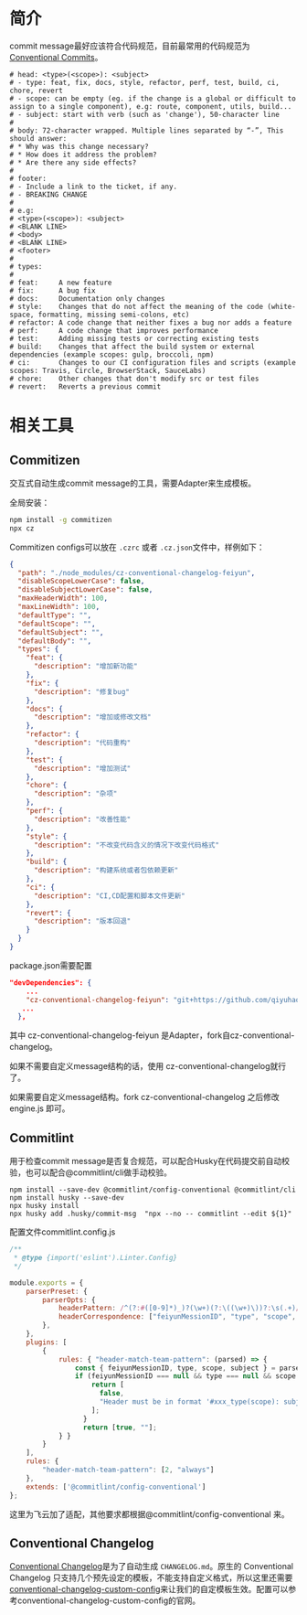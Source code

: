 # 简介

commit message最好应该符合代码规范，目前最常用的代码规范为[Conventional Commits](https://www.conventionalcommits.org/en/v1.0.0/)。

```
# head: <type>(<scope>): <subject>
# - type: feat, fix, docs, style, refactor, perf, test, build, ci, chore, revert
# - scope: can be empty (eg. if the change is a global or difficult to assign to a single component), e.g: route, component, utils, build...
# - subject: start with verb (such as 'change'), 50-character line
#
# body: 72-character wrapped. Multiple lines separated by “-”, This should answer:
# * Why was this change necessary?
# * How does it address the problem?
# * Are there any side effects?
#
# footer: 
# - Include a link to the ticket, if any.
# - BREAKING CHANGE
#
# e.g:
# <type>(<scope>): <subject>
# <BLANK LINE>
# <body>
# <BLANK LINE>
# <footer>
# 
# types:
#
# feat:     A new feature 
# fix:      A bug fix 
# docs:     Documentation only changes 
# style:    Changes that do not affect the meaning of the code (white-space, formatting, missing semi-colons, etc) 
# refactor: A code change that neither fixes a bug nor adds a feature 
# perf:     A code change that improves performance 
# test:     Adding missing tests or correcting existing tests
# build:    Changes that affect the build system or external dependencies (example scopes: gulp, broccoli, npm) 
# ci:       Changes to our CI configuration files and scripts (example scopes: Travis, Circle, BrowserStack, SauceLabs) 
# chore:    Other changes that don't modify src or test files 
# revert:   Reverts a previous commit
```

# 相关工具

## Commitizen

交互式自动生成commit message的工具，需要Adapter来生成模板。

全局安装：

```bash
npm install -g commitizen
npx cz
```

Commitizen configs可以放在 `.czrc` 或者 `.cz.json`文件中，样例如下：

```json
{
  "path": "./node_modules/cz-conventional-changelog-feiyun",
  "disableScopeLowerCase": false,
  "disableSubjectLowerCase": false,
  "maxHeaderWidth": 100,
  "maxLineWidth": 100,
  "defaultType": "",
  "defaultScope": "",
  "defaultSubject": "",
  "defaultBody": "",
  "types": {
    "feat": {
      "description": "增加新功能"
    },
    "fix": {
      "description": "修复bug"
    },
    "docs": {
      "description": "增加或修改文档"
    },
    "refactor": {
      "description": "代码重构"
    },
    "test": {
      "description": "增加测试"
    },
    "chore": {
      "description": "杂项"
    },
    "perf": {
      "description": "改善性能"
    },
    "style": {
      "description": "不改变代码含义的情况下改变代码格式"
    },
    "build": {
      "description": "构建系统或者包依赖更新"
    },
    "ci": {
      "description": "CI,CD配置和脚本文件更新"
    },
    "revert": {
      "description": "版本回退"
    }
  }
}
```

package.json需要配置

```json
"devDependencies": {
    ...
    "cz-conventional-changelog-feiyun": "git+https://github.com/qiyuhao8/cz-conventional-changelog-feiyun.git#62ef2739c73130c67f8b48b008300d0c9daf5bda",
   ...
  },
```

其中 cz-conventional-changelog-feiyun 是Adapter，fork自cz-conventional-changelog。

如果不需要自定义message结构的话，使用 cz-conventional-changelog就行了。

如果需要自定义message结构。fork cz-conventional-changelog 之后修改engine.js 即可。

## Commitlint

用于检查commit message是否复合规范，可以配合Husky在代码提交前自动校验，也可以配合@commitlint/cli做手动校验。

```
npm install --save-dev @commitlint/config-conventional @commitlint/cli
npm install husky --save-dev
npx husky install
npx husky add .husky/commit-msg  "npx --no -- commitlint --edit ${1}"
```

配置文件commitlint.config.js

```js
/**
 * @type {import('eslint').Linter.Config}
 */

module.exports = {
    parserPreset: {
        parserOpts: {
            headerPattern: /^(?:#([0-9]*)_)?(\w+)(?:\((\w+)\))?:\s(.+)/,
            headerCorrespondence: ["feiyunMessionID", "type", "scope", "subject"],
        },
    },
    plugins: [
        {
            rules: { "header-match-team-pattern": (parsed) => { 
                const { feiyunMessionID, type, scope, subject } = parsed;
                if (feiyunMessionID === null && type === null && scope === null && subject === null) {
                    return [
                      false,
                      "Header must be in format '#xxx_type(scope): subject'",
                    ];
                  }
                  return [true, ""];
            } }
        }
    ],
    rules: {
        "header-match-team-pattern": [2, "always"]
    },
    extends: ['@commitlint/config-conventional']
};
```

这里为飞云加了适配，其他要求都根据@commitlint/config-conventional 来。

## Conventional Changelog

[Conventional Changelog](https://github.com/conventional-changelog/conventional-changelog)是为了自动生成 `CHANGELOG.md`。原生的 Conventional Changelog 只支持几个预先设定的模板，不能支持自定义格式，所以这里还需要[conventional-changelog-custom-config](https://www.npmjs.com/package/conventional-changelog-custom-config)来让我们的自定模板生效。配置可以参考conventional-changelog-custom-config的官网。
